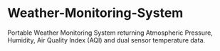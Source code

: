 # Weather-Monitoring-System
Portable Weather Monitoring System returning Atmospheric Pressure, Humidity, Air Quality Index (AQI) and dual sensor temperature data.
